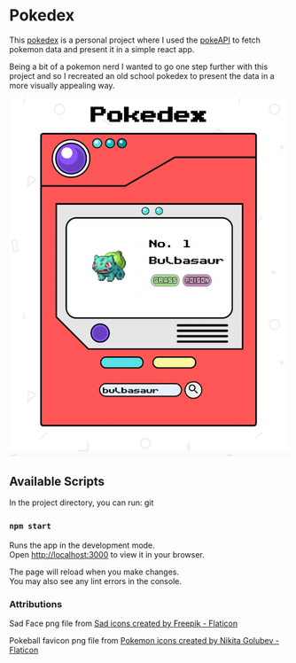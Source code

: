 # Pokedex

This [pokedex](https://lustrous-quokka-db794f.netlify.app/) is a personal project where I used the [pokeAPI](https://pokeapi.co/api/v2/pokemon) to fetch pokemon data and present it in a simple react app. 

Being a bit of a pokemon nerd I wanted to go one step further with this project and so I recreated an old school pokedex to present the data in a more visually appealing way.

![Alt text](/public/images/completedApp.png "Optional title")

## Available Scripts

In the project directory, you can run:
git
### `npm start`

Runs the app in the development mode.\
Open [http://localhost:3000](http://localhost:3000) to view it in your browser.

The page will reload when you make changes.\
You may also see any lint errors in the console.

### Attributions

Sad Face png file from <a href="https://www.flaticon.com/free-icons/sad" title="sad icons">Sad icons created by Freepik - Flaticon</a> 

Pokeball favicon png file from <a href="https://www.flaticon.com/free-icons/pokemon" title="pokemon icons">Pokemon icons created by Nikita Golubev - Flaticon</a>
